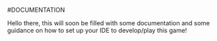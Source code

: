#DOCUMENTATION

Hello there, this will soon be filled with some documentation and some guidance on how to set up your IDE to develop/play this game!
